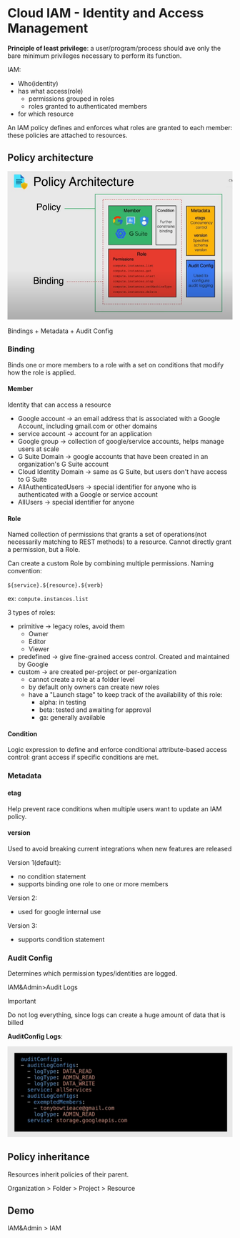 # Cloud IAM - Identity and Access Management

**Principle of least privilege**: a user/program/process should ave only the bare minimum privileges necessary to perform its function.

IAM:

- Who(identity)
- has what access(role)
  - permissions grouped in roles
  - roles granted to authenticated members
- for which resource

An IAM policy defines and enforces what roles are granted to each member: these policies are attached to resources.

## Policy architecture

![ch4.1-cloud-iam.policyArchitecture](ch4.1-cloud-iam.policyArchitecture.png)

Bindings + Metadata + Audit Config

### Binding

Binds one or more members to a role with a set on conditions that modify how the role is applied.

#### Member

Identity that can access a resource

- Google account -> an email address that is associated with a Google Account, including gmail.com or other domains
- service account -> account for an application
- Google group -> collection of google/service accounts, helps manage users at scale
- G Suite Domain -> google accounts that have been created in an organization's G Suite account
- Cloud Identity Domain -> same as G Suite, but users don't have access to G Suite
- AllAuthenticatedUsers -> special identifier for anyone who is authenticated with a Google or service account
- AllUsers -> special identifier for anyone

#### Role

Named collection of permissions that grants a set of operations(not necessarily matching to REST methods) to a resource. Cannot directly grant a permission, but a Role.

Can create a custom Role by combining multiple permissions. Naming convention:

`${service}.${resource}.${verb}`

ex: `compute.instances.list`

3 types of roles:

- primitive -> legacy roles, avoid them
  - Owner
  - Editor
  - Viewer
- predefined -> give fine-grained access control. Created and maintained by Google
- custom -> are created per-project or per-organization
  - cannot create a role at a folder level
  - by default only owners can create new roles
  - have a "Launch stage" to keep track of the availability of this role:
    - alpha: in testing
    - beta: tested and awaiting for approval
    - ga: generally available


#### Condition

Logic expression to define and enforce conditional attribute-based access control: grant access if specific conditions are met.

### Metadata

#### etag

Help prevent race conditions when multiple users want to update an IAM policy.

#### version

Used to avoid breaking current integrations when new features are released

Version 1(default):

- no condition statement
- supports binding one role to one or more members

Version 2:

- used for google internal use

Version 3:

- supports condition statement

### Audit Config

Determines which permission types/identities are logged.

IAM&Admin>Audit Logs

> [!IMPORTANT]
> Do not log everything, since logs can create a huge amount of data that is billed


**AuditConfig Logs**:

![alt text](ch4.1-cloud-iam.auditConfigLogs.png)

## Policy inheritance

Resources inherit policies of their parent.

Organization > Folder > Project > Resource


## Demo

IAM&Admin > IAM